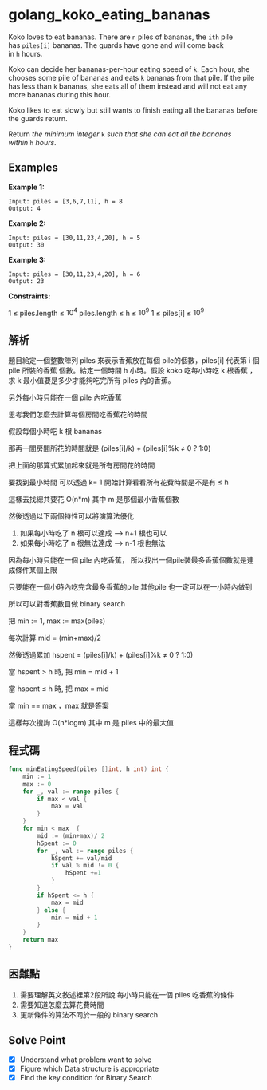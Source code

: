 # golang_koko_eating_bananas

Koko loves to eat bananas. There are `n` piles of bananas, the `ith` pile has `piles[i]` bananas. The guards have gone and will come back in `h` hours.

Koko can decide her bananas-per-hour eating speed of `k`. Each hour, she chooses some pile of bananas and eats `k` bananas from that pile. If the pile has less than `k` bananas, she eats all of them instead and will not eat any more bananas during this hour.

Koko likes to eat slowly but still wants to finish eating all the bananas before the guards return.

Return *the minimum integer* `k` *such that she can eat all the bananas within* `h` *hours*.

## Examples

**Example 1:**

```
Input: piles = [3,6,7,11], h = 8
Output: 4

```

**Example 2:**

```
Input: piles = [30,11,23,4,20], h = 5
Output: 30

```

**Example 3:**

```
Input: piles = [30,11,23,4,20], h = 6
Output: 23
```

**Constraints:**

1 ≤ piles.length ≤ $10^4$
piles.length ≤ h ≤ $10^9$
1 ≤ piles[i] ≤ $10^9$

## 解析

題目給定一個整數陣列 piles 來表示香蕉放在每個 pile的個數，piles[i] 代表第 i 個 pile 所裝的香蕉 個數。給定一個時間 h 小時。假設 koko 吃每小時吃 k 根香蕉 ，求 k 最小值要是多少才能夠吃完所有 piles 內的香蕉。

另外每小時只能在一個 pile 內吃香蕉

思考我們怎麼去計算每個房間吃香蕉花的時間

假設每個小時吃 k 根 bananas

那再一間房間所花的時間就是 (piles[i]/k) + (piles[i]%k ≠ 0 ? 1:0) 

把上面的那算式累加起來就是所有房間花的時間

要找到最小時間 可以透過 k= 1 開始計算看看所有花費時間是不是有 ≤ h

這樣去找總共要花 O(n*m) 其中 m 是那個最小香蕉個數

然後透過以下兩個特性可以將演算法優化

1. 如果每小時吃了 n 根可以達成 —> n+1 根也可以
2. 如果每小時吃了 n 根無法達成 —> n-1 根也無法

因為每小時只能在一個 pile 內吃香蕉， 所以找出一個pile裝最多香蕉個數就是達成條件某個上限

只要能在一個小時內吃完含最多香蕉的pile 其他pile 也一定可以在一小時內做到

所以可以對香蕉數目做 binary search

把 min := 1, max := max(piles)

每次計算 mid = (min+max)/2

然後透過累加  hspent = (piles[i]/k) + (piles[i]%k ≠ 0 ? 1:0)

當 hspent > h 時, 把 min = mid + 1 

當 hspent ≤ h 時, 把 max = mid

當 min == max ，max 就是答案

這樣每次搜詢 O(n*logm) 其中 m 是 piles 中的最大值

## 程式碼

```go
func minEatingSpeed(piles []int, h int) int {
    min := 1
    max := 0
    for _, val := range piles {
        if max < val {
            max = val
        }
    }
    for min < max  { 
        mid := (min+max)/ 2
        hSpent := 0
        for _, val := range piles {
            hSpent += val/mid
            if val % mid != 0 {
                hSpent +=1
            }
        }
        if hSpent <= h {
            max = mid
        } else {
            min = mid + 1
        }
    }
    return max
}
```

## 困難點

1. 需要理解英文敘述裡第2段所說 每小時只能在一個 piles 吃香蕉的條件
2. 需要知道怎麼去算花費時間
3. 更新條件的算法不同於一般的 binary search

## Solve Point

- [x]  Understand what problem want to solve
- [x]  Figure which Data structure is appropriate
- [x]  Find the key condition for Binary Search